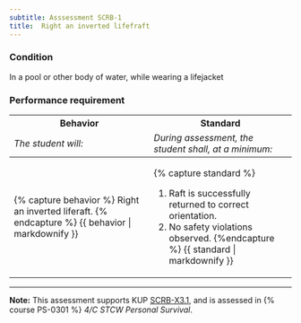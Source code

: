 ```yaml
---
subtitle: Asssessment SCRB-1
title:  Right an inverted lifefraft 
---
```




### Condition

In a pool or other body of water, while wearing a lifejacket

### Performance requirement 

<table width='100%' class='Guidelines'>
 <thead>
 <tr>
     <th class='thirty'>Behavior</th>
     <th class='seventy'>Standard</th>
 </tr>
 <tr>
     <td><em>The student will:</em></td>
     <td><em>During assessment, the student shall, at a minimum:</em></td>
 </tr>
 </thead>
 <tbody>
 

<tr><td>

{% capture behavior %}
Right an inverted liferaft.
{% endcapture %}
{{ behavior | markdownify }}

</td><td>

{% capture standard %}
1. Raft is successfully returned to correct orientation.
2. No safety violations observed.
{%endcapture %}
{{ standard | markdownify }}

</td></tr>



 </tbody>
 </table>



*****

**Note:** This assessment supports KUP [SCRB-X3.1]({{site.baseurl}}/tables/621.html#SCRB-X3.1), and is assessed in  {% course  PS-0301 %}  *4/C STCW Personal Survival*. 

